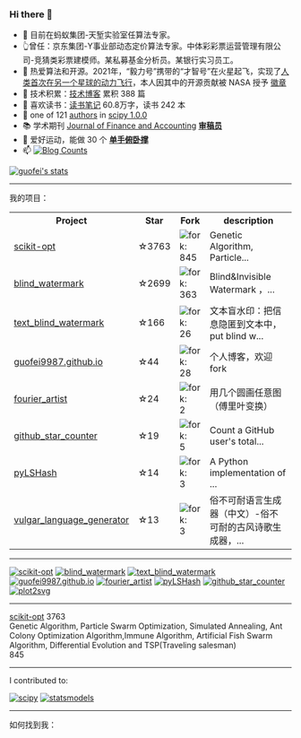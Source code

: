 
<h3 id="hi-there-">Hi there 👋</h3>
<ul>
<li>👯 目前在蚂蚁集团-天堑实验室任算法专家。</li>
<li>👆曾任：京东集团-Y事业部动态定价算法专家。中体彩彩票运营管理有限公司-竞猜类彩票建模师。某私募基金分析员。某银行实习员工。</li>
<li>🧮 热爱算法和开源。2021年，“毅力号”携带的“才智号”在火星起飞，实现了<a href="https://github.com/readme/featured/nasa-ingenuity-helicopter">人类首次在另一个星球的动力飞行</a>，本人因其中的开源贡献被 NASA 授予 <a href="https://github.com/guofei9987?achievement=mars-2020-contributor&amp;tab=achievements">徽章</a></li>
<li>🔭 技术积累：<a href="https://www.guofei.site/">技术博客</a> 累积 388 篇</li>
<li>📖 喜欢读书：<a href="https://www.guofei.site/reading/#/">读书笔记</a> 60.8万字，读书 242 本</li>
<li>🤔 one of 121 <a href="https://github.com/scipy/scipy/issues/7798">authors</a> in <a href="https://github.com/scipy/scipy/releases/tag/v1.0.0">scipy 1.0.0</a></li>
<li>📚 学术期刊 <a href="http://www.sciencepublishinggroup.com/journal/index?journalid=171">Journal of Finance and Accounting</a> <strong><a href="https://www.guofei.site/pages/certification.html#Reviewer">审稿员</a></strong></li>
<li>🏃 爱好运动，能做 30 个 <b><a href="https://www.bilibili.com/video/BV1L64y1t7Ef/" target="_blank">单手俯卧撑</a></b></li>
<li>📫 <a href="https://www.zhihu.com/people/guo-fei-16-12/answers/by_votes" target="_blank"><img alt="Blog Counts" src="https://www.guofei.site/guofei9987/zhihu.svg"/></a></li>
</ul>
<p><a href="https://www.guofei.site/"><img alt="guofei's stats" src="https://www.guofei.site/pages/trophy.svg"/></a></p>
<hr/>
<p>我的项目：</p>
<table>
<tr>
<th>Project</th>
<th>Star</th>
<th>Fork</th>
<th>description</th>
</tr>
<tr>
<td><a href="https://github.com/guofei9987/scikit-opt">scikit-opt</a></td>
<td>☆3763</td>
<td><img alt="fork:" src="https://www.guofei.site/public/icon/fork.svg"/>845</td>
<td>Genetic Algorithm, Particle...</td>
</tr>
<tr>
<td><a href="https://github.com/guofei9987/blind_watermark">blind_watermark</a></td>
<td>☆2699</td>
<td><img alt="fork:" src="https://www.guofei.site/public/icon/fork.svg"/>363</td>
<td>Blind&amp;Invisible Watermark ，...</td>
</tr>
<tr>
<td><a href="https://github.com/guofei9987/text_blind_watermark">text_blind_watermark</a></td>
<td>☆166</td>
<td><img alt="fork:" src="https://www.guofei.site/public/icon/fork.svg"/>26</td>
<td>文本盲水印：把信息隐匿到文本中，put blind w...</td>
</tr>
<tr>
<td><a href="https://github.com/guofei9987/guofei9987.github.io">guofei9987.github.io</a></td>
<td>☆44</td>
<td><img alt="fork:" src="https://www.guofei.site/public/icon/fork.svg"/>28</td>
<td>个人博客，欢迎fork</td>
</tr>
<tr>
<td><a href="https://github.com/guofei9987/fourier_artist">fourier_artist</a></td>
<td>☆24</td>
<td><img alt="fork:" src="https://www.guofei.site/public/icon/fork.svg"/>2</td>
<td>用几个圆画任意图（傅里叶变换）</td>
</tr>
<tr>
<td><a href="https://github.com/guofei9987/github_star_counter">github_star_counter</a></td>
<td>☆19</td>
<td><img alt="fork:" src="https://www.guofei.site/public/icon/fork.svg"/>5</td>
<td>Count a GitHub user's total...</td>
</tr>
<tr>
<td><a href="https://github.com/guofei9987/pyLSHash">pyLSHash</a></td>
<td>☆14</td>
<td><img alt="fork:" src="https://www.guofei.site/public/icon/fork.svg"/>3</td>
<td>A Python implementation of ...</td>
</tr>
<tr>
<td><a href="https://github.com/guofei9987/vulgar_language_generator">vulgar_language_generator</a></td>
<td>☆13</td>
<td><img alt="fork:" src="https://www.guofei.site/public/icon/fork.svg"/>3</td>
<td>俗不可耐语言生成器（中文）-俗不可耐的古风诗歌生成器，...</td>
</tr>
</table>
<hr/>
<p><a href="https://github.com/guofei9987/scikit-opt"><img alt="scikit-opt" src="https://github-readme-stats.vercel.app/api/pin/?username=guofei9987&amp;repo=scikit-opt&amp;theme=radical"/></a>
<a href="https://github.com/guofei9987/blind_watermark"><img alt="blind_watermark" src="https://github-readme-stats.vercel.app/api/pin/?username=guofei9987&amp;repo=blind_watermark&amp;theme=radical"/></a>
<a href="https://github.com/guofei9987/text_blind_watermark"><img alt="text_blind_watermark" src="https://github-readme-stats.vercel.app/api/pin/?username=guofei9987&amp;repo=text_blind_watermark&amp;theme=radical"/></a>
<a href="https://github.com/guofei9987/guofei9987.github.io"><img alt="guofei9987.github.io" src="https://github-readme-stats.vercel.app/api/pin/?username=guofei9987&amp;repo=guofei9987.github.io&amp;theme=radical"/></a>
<a href="https://github.com/guofei9987/fourier_artist"><img alt="fourier_artist" src="https://github-readme-stats.vercel.app/api/pin/?username=guofei9987&amp;repo=fourier_artist&amp;theme=radical"/></a>
<a href="https://github.com/guofei9987/pyLSHash"><img alt="pyLSHash" src="https://github-readme-stats.vercel.app/api/pin/?username=guofei9987&amp;repo=pyLSHash&amp;theme=radical"/></a>
<a href="https://github.com/guofei9987/github_star_counter"><img alt="github_star_counter" src="https://github-readme-stats.vercel.app/api/pin/?username=guofei9987&amp;repo=github_star_counter&amp;theme=radical"/></a>
<a href="https://github.com/guofei9987/plot2svg"><img alt="plot2svg" src="https://github-readme-stats.vercel.app/api/pin/?username=guofei9987&amp;repo=plot2svg&amp;theme=radical"/></a></p>
<hr/>
<p><a href="https://github.com/guofei9987/scikit-opt">scikit-opt</a>
3763 <br/>
Genetic Algorithm, Particle Swarm Optimization, Simulated Annealing, Ant Colony Optimization Algorithm,Immune Algorithm, Artificial Fish Swarm Algorithm, Differential Evolution and TSP(Traveling salesman) <br/>
845</p>
<hr/>
<p>I contributed to:</p>
<p><a href="https://github.com/scipy/scipy"><img alt="scipy" src="https://github-readme-stats.vercel.app/api/pin/?username=scipy&amp;repo=scipy&amp;theme=radical"/></a>
<a href="https://github.com/guofei9987/statsmodels"><img alt="statsmodels" src="https://github-readme-stats.vercel.app/api/pin/?username=statsmodels&amp;repo=statsmodels&amp;theme=radical"/></a></p>
<hr/>
<p>如何找到我：</p>
<p><a href="https://github.com/guofei9987/"><i class="fa fa-github fa-lg" style="color:#16a095;font-size:70px;"></i></a></p>
<p><img alt="" src="http://www.guofei.site/public/donate/qr_wechat.jpg"/></p>
